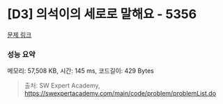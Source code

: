 # [D3] 의석이의 세로로 말해요 - 5356 

[문제 링크](https://swexpertacademy.com/main/code/problem/problemDetail.do?contestProbId=AWVWgkP6sQ0DFAUO) 

### 성능 요약

메모리: 57,508 KB, 시간: 145 ms, 코드길이: 429 Bytes



> 출처: SW Expert Academy, https://swexpertacademy.com/main/code/problem/problemList.do